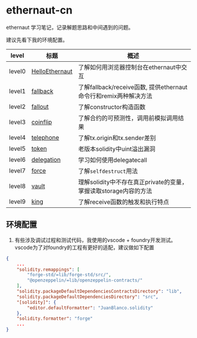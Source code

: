 # ethernaut-cn
ethernaut 学习笔记，记录解题思路和中间遇到的问题。

建议先看下我的环境配置。

| level |标题| 概述 |
| --- |---|--- |
|level0|[HelloEthernaut](src/leve0_HW/README.md)|了解如何用浏览器控制台在ethernaut中交互|
|level1|[fallback](src/level1_fallback/README.md)|了解fallback/receive函数, 提供ethernaut命令行和remix两种解决方法|
|level2|[fallout](src/level2_fallout/README.md)|了解constructor构造函数|
|level3|[coinflip](src/level3_coinflip/README.md)|了解合约的可预测性，调用前模拟调用结果|
|level4|[telephone](src/level4_telephone/README.md)|了解tx.origin和tx.sender差别|
|level5|[token](src/level5_token/README.md)|老版本solidity中uint溢出漏洞|
|level6|[delegation](src/level6_delegation/README.md)|学习如何使用delegatecall|
|level7|[force](src/level7_force/README.md)|了解`selfdestruct`用法|
|level8|[vault](src/level8_vault/README.md)|理解solidity中不存在真正private的变量，掌握读取storage内容的方法|
|level9|[king](src/level9_king/README.md)|了解receive函数的触发和执行特点|



## 环境配置
1. 有些涉及调试过程和测试代码，我使用的vscode + foundry开发测试。vscode为了对foundry的工程有更好的适配，建议做如下配置

```json
{
    ...
    "solidity.remappings": [
        "forge-std/=lib/forge-std/src/",
        "@openzeppelin/=lib/openzeppelin-contracts/"
    ],
    "solidity.packageDefaultDependenciesContractsDirectory": "lib",
    "solidity.packageDefaultDependenciesDirectory": "src",
    "[solidity]": {
        "editor.defaultFormatter": "JuanBlanco.solidity"
    },
    "solidity.formatter": "forge"
    ...
}
```
